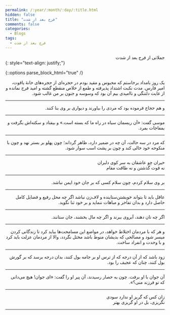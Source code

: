 ```yaml
---
permalink: /:year/:month/:day/:title.html
hidden: false
title: "فرج بعد از شدت"
comments: false
categories:
  - Blogs
tags:
  - فرج بعد از شدت
---
```


<div dir='rtl' align='right'>
جملاتی از فرج بعد از شدت
</div>
{: style="text-align: justify;"}
<br>

{::options parse_block_html="true" /}
<div dir='rtl' align='right'>
یک روز بامداد برخاستم که محبوس و مقید بودم در حجره‌ای از حجره‌های خانهٔ یاقوت، امیر فارس. مدت نکبت اشتداد پذیرفته و طمع از خلاص منقطع گشته و امید فرج نمانده و از غایت دلتنگی و ناامیدی بیم آن بود که وسوسه و جنون بر من غالب شود.

---

و هم حجاج فرموده بود که مردی را بیاورند و دیواری بر وی بنا کنند.

---

موسی گفت: «آن ریسمان سیاه در راه ما که بسته است.» و بیفتاد و سکته‌اش بگرفت و بمفاجات بمرد.

---

که مرد در سه حالت، آن چه در ضمیر دارد، ظاهر گرداند؛ چون پهلو بر بستر نهد و چون با منکوحه خود خالی کند و چون بر پشت اسب سوار شود.

---

حیران چو عاشقان به سر کوی دلبران<br>
نه قوت گذشتن و نه طاقت مقام

---

بر وی سلام کردم، چون سلام کسی که بر جان خود ایمن نباشد.

---

عاقل باید تا بتواند خویشتن‌ستاینده و لاف‌زن نباشد اگر چه محل رفیع و فضایل کامل حاصل دارد و بدان تفاخر و مباهات ننماید و بر خود ثنا نگوید.

---

اگر چه نان دهند، آبروی ببرند و اگر چه مال بخشند، جان ستانند.

---

و هر که با مردمان اختلاط خواهد، در مواضع این مسامحت‌ها بباید کرد تا زندگانی کردن میسر شود و مصالحی که بدیشان منوط باشد مختل نگردد، والا از مردمان عزلت باید کرد و با وحدت و انفراد ساخت.

---

زود باشد که از آن درجه که از ترس او بر جامه بول کنند، بدان درجه برسد که بر گورش بول کنند، چنان که عجیف را بود.

---

آن جوان با او برفت. چون به حصار رسیدند، آن پیر او را گفت: «ای جوان! هیچ می‌دانی که تو فرزند منی؟».

---

زان کس که گریز او ندارد سودی<br>
نگریزی، بل در او گریزی بهتر

---

</div>


